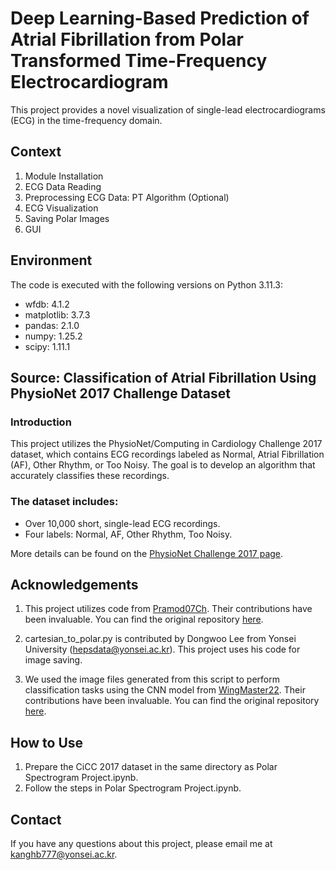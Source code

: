 # Deep Learning-Based Prediction of Atrial Fibrillation from Polar Transformed Time-Frequency Electrocardiogram

This project provides a novel visualization of single-lead electrocardiograms (ECG) in the time-frequency domain.

## Context
1. Module Installation
2. ECG Data Reading
3. Preprocessing ECG Data: PT Algorithm (Optional)
4. ECG Visualization
5. Saving Polar Images
6. GUI

## Environment
The code is executed with the following versions on Python 3.11.3:
- wfdb: 4.1.2
- matplotlib: 3.7.3
- pandas: 2.1.0
- numpy: 1.25.2
- scipy: 1.11.1

## Source: Classification of Atrial Fibrillation Using PhysioNet 2017 Challenge Dataset

### Introduction
This project utilizes the PhysioNet/Computing in Cardiology Challenge 2017 dataset, which contains ECG recordings labeled as Normal, Atrial Fibrillation (AF), Other Rhythm, or Too Noisy. The goal is to develop an algorithm that accurately classifies these recordings.

### The dataset includes:
- Over 10,000 short, single-lead ECG recordings.
- Four labels: Normal, AF, Other Rhythm, Too Noisy.

More details can be found on the [PhysioNet Challenge 2017 page](https://physionet.org/content/challenge-2017/1.0.0/).

## Acknowledgements

1. This project utilizes code from [Pramod07Ch](https://github.com/Pramod07Ch). Their contributions have been invaluable. You can find the original repository [here](https://github.com/Pramod07Ch/Pan-Tompkins-algorithm-python).

2. cartesian_to_polar.py is contributed by Dongwoo Lee from Yonsei University (hepsdata@yonsei.ac.kr). This project uses his code for image saving.

3. We used the image files generated from this script to perform classification tasks using the CNN model from [WingMaster22](https://github.com/WingMaster22). Their contributions have been invaluable. You can find the original repository [here](https://github.com/WingMaster22/polar-spectrogram-model).

## How to Use
1. Prepare the CiCC 2017 dataset in the same directory as Polar Spectrogram Project.ipynb.
2. Follow the steps in Polar Spectrogram Project.ipynb.

## Contact
If you have any questions about this project, please email me at kanghb777@yonsei.ac.kr.
